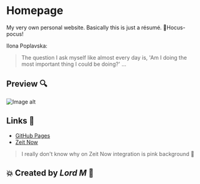 # Homepage
My very own personal website. Basically this is just a résumé.
🧙Hocus-pocus!

Ilona Poplavska:
>The question I ask myself like almost every day is, 'Am I doing the most important thing I could be doing?' ...

## Preview :mag:
![Image alt](https://github.com/lord-m/homepage/)

## Links :electric_plug:
- [GitHub Pages](https://lord-m.github.io/homepage/)
- [Zeit Now](https://homepage-git-develop.lord-m.now.sh/)
> I really don't know why on Zeit Now integration is pink background :hear_no_evil:


## :boom: Created by *Lord M* :rocket:


